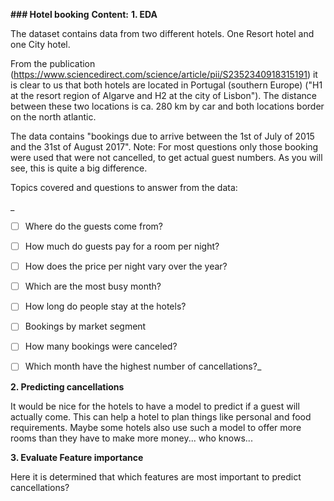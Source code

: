 
**### Hotel booking**
**Content:**
**1. EDA**

The dataset contains data from two different hotels. One Resort hotel and one City hotel.

From the publication (https://www.sciencedirect.com/science/article/pii/S2352340918315191) it is clear to us that both hotels are located in Portugal (southern Europe) ("H1 at the resort region of Algarve and H2 at the city of Lisbon"). The distance between these two locations is ca. 280 km by car and both locations border on the north atlantic.

The data contains "bookings due to arrive between the 1st of July of 2015 and the 31st of August 2017".
Note: For most questions only those booking were used that were not cancelled, to get actual guest numbers. As you will see, this is quite a big difference.

Topics covered and questions to answer from the data:

_

- [ ] Where do the guests come from?
- [ ] How much do guests pay for a room per night?
- [ ] How does the price per night vary over the year?
- [ ] Which are the most busy month?
- [ ] How long do people stay at the hotels?
- [ ] Bookings by market segment
- [ ] How many bookings were canceled?
- [ ] Which month have the highest number of cancellations?_


**2. Predicting cancellations**

It would be nice for the hotels to have a model to predict if a guest will actually come.
This can help a hotel to plan things like personal and food requirements.
Maybe some hotels also use such a model to offer more rooms than they have to make more money... who knows...

**3. Evaluate Feature importance**

Here it is determined that which features are most important to predict cancellations?

